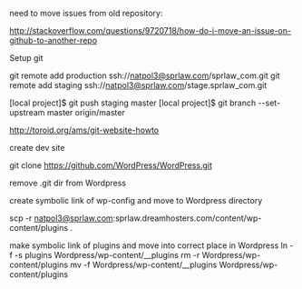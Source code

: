 need to move issues from old repository:

http://stackoverflow.com/questions/9720718/how-do-i-move-an-issue-on-github-to-another-repo



Setup git


git remote add production ssh://natpol3@sprlaw.com/sprlaw_com.git
git remote add staging ssh://natpol3@sprlaw.com/stage.sprlaw_com.git

[local project]$ git push staging master
[local project]$ git branch --set-upstream master origin/master


http://toroid.org/ams/git-website-howto


create dev site

git clone https://github.com/WordPress/WordPress.git

remove .git dir from Wordpress

create symbolic link of wp-config and move to Wordpress directory

scp -r natpol3@sprlaw.com:sprlaw.dreamhosters.com/content/wp-content/plugins .

make symbolic link of plugins and move into correct place in Wordpress
ln -f -s plugins Wordpress/wp-content/__plugins
rm -r Wordpress/wp-content/plugins
mv -f Wordpress/wp-content/__plugins Wordpress/wp-content/plugins